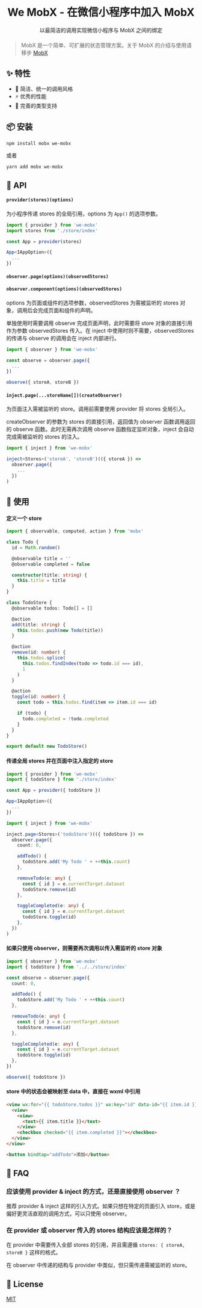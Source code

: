 <h1 align="center">We MobX - 在微信小程序中加入 MobX</h1>

<div align="center">以最简洁的调用实现微信小程序与 MobX 之间的绑定</div>

####

> MobX 是一个简单、可扩展的状态管理方案。关于 MobX 的介绍与使用请移步 [MobX](https://mobx.js.org/README.html)

## ✨ 特性

* 📐 简洁、统一的调用风格
* ⚡️ 优秀的性能
* 📎 完善的类型支持

## 📦 安装

```
npm install mobx we-mobx
```

或者

```
yarn add mobx we-mobx
```

## 📖 API

#### `provider(stores)(options)`

为小程序传递 stores 的全局引用，options 为 `App()` 的选项参数。

```ts
import { provider } from 'we-mobx'
import stores from './store/index'

const App = provider(stores)

App<IAppOption>({
  ...
})
```

#### `observer.page(options)(observedStores)`

#### `observer.component(options)(observedStores)`

options 为页面或组件的选项参数，observedStores 为需被监听的 stores 对象，调用后会完成页面和组件的声明。

单独使用时需要调用 observe 完成页面声明，此时需要将 store 对象的直接引用作为参数 observedStores 传入。在 inject 中使用时则不需要，observedStores 的传递与 observe 的调用会在 inject 内部进行。

```ts
import { observer } from 'we-mobx'

const observe = observer.page({
  ...
})

observe({ storeA, storeB })
```

#### `inject.page(...storeName[])(createObserver)`

为页面注入需被监听的 store。调用前需要使用 provider 将 stores 全局引入。

createObserver 的参数为 stores 的直接引用，返回值为 observer 函数调用返回的 observe 函数。此时无需再次调用 observe 函数指定监听对象，inject 会自动完成需被监听的 stores 的注入。

```ts
import { inject } from 'we-mobx'

inject<Stores>('storeA', 'storeB')(({ storeA }) =>
  observer.page({
    ...
  })
)
```

## 🏀 使用

#### 定义一个 store

```ts
import { observable, computed, action } from 'mobx'

class Todo {
  id = Math.random()

  @observable title = ''
  @observable completed = false

  constructor(title: string) {
    this.title = title
  }
}

class TodoStore {
  @observable todos: Todo[] = []

  @action
  add(title: string) {
    this.todos.push(new Todo(title))
  }

  @action
  remove(id: number) {
    this.todos.splice(
      this.todos.findIndex(todo => todo.id === id),
      1
    )
  }

  @action
  toggle(id: number) {
    const todo = this.todos.find(item => item.id === id)

    if (todo) {
      todo.completed = !todo.completed
    }
  }
}

export default new TodoStore()
```

#### 传递全局 stores 并在页面中注入指定的 store

```ts
import { provider } from 'we-mobx'
import { todoStore } from './store/index'

const App = provider({ todoStore })

App<IAppOption>({
  ...
})
```

```ts
import { inject } from 'we-mobx'

inject.page<Stores>('todoStore')(({ todoStore }) =>
  observer.page({
    count: 0,

    addTodo() {
      todoStore.add('My Todo ' + ++this.count)
    },

    removeTodo(e: any) {
      const { id } = e.currentTarget.dataset
      todoStore.remove(id)
    },

    toggleCompleted(e: any) {
      const { id } = e.currentTarget.dataset
      todoStore.toggle(id)
    },
  })
)
```

#### 如果只使用 observer，则需要再次调用以传入需监听的 store 对象

```ts
import { observer } from 'we-mobx'
import { todoStore } from '../../store/index'

const observe = observer.page({
  count: 0,

  addTodo() {
    todoStore.add('My Todo ' + ++this.count)
  },

  removeTodo(e: any) {
    const { id } = e.currentTarget.dataset
    todoStore.remove(id)
  },

  toggleCompleted(e: any) {
    const { id } = e.currentTarget.dataset
    todoStore.toggle(id)
  },
})

observe({ todoStore })
```

#### store 中的状态会被映射至 data 中，直接在 wxml 中引用

```html
<view wx:for="{{ todoStore.todos }}" wx:key="id" data-id="{{ item.id }}" bindtap="toggleCompleted">
  <view>
    <view>
      <text>{{ item.title }}</text>
    </view>
    <checkbox checked="{{ item.completed }}"></checkbox>
  </view>
</view>

<button bindtap="addTodo">添加</button>
```

## 🌟 FAQ

### 应该使用 provider & inject 的方式，还是直接使用 observer ？

推荐 provider & inject 这样的引入方式。如果只想在特定的页面引入 store，或是偏好更灵活直观的调用方式，可以只使用 observer。

### 在 provider 或 observer 传入的 stores 结构应该是怎样的？

在 provider 中需要传入全部 stores 的引用，并且需遵循 `stores: { storeA, storeB }` 这样的格式。

在 observer 中传递的结构与 provider 中类似，但只需传递需被监听的 store。

## 📄 License

[MIT](https://github.com/clancysong/we-mobx/blob/master/LICENSE)
